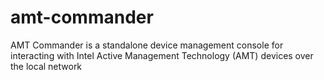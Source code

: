 # amt-commander
AMT Commander is a standalone device management console for interacting with Intel Active Management Technology (AMT) devices over the local network
